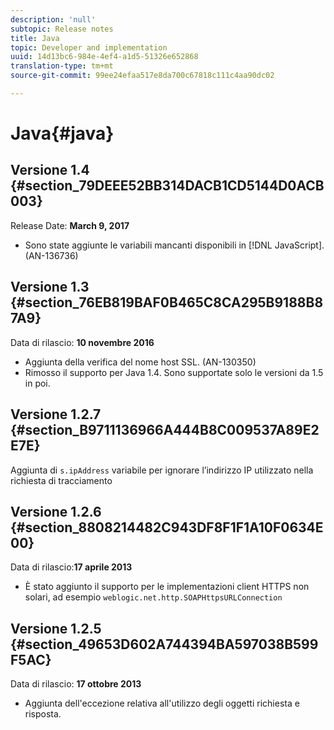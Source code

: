 ```yaml
---
description: 'null'
subtopic: Release notes
title: Java
topic: Developer and implementation
uuid: 14d13bc6-984e-4ef4-a1d5-51326e652868
translation-type: tm+mt
source-git-commit: 99ee24efaa517e8da700c67818c111c4aa90dc02

---
```



# Java{#java}

## Versione 1.4 {#section_79DEEE52BB314DACB1CD5144D0ACB003}

Release Date: **March 9, 2017**

* Sono state aggiunte le variabili mancanti disponibili in [!DNL JavaScript]. (AN-136736)

## Versione 1.3 {#section_76EB819BAF0B465C8CA295B9188B87A9}

Data di rilascio: **10 novembre 2016**

* Aggiunta della verifica del nome host SSL. (AN-130350)
* Rimosso il supporto per Java 1.4. Sono supportate solo le versioni da 1.5 in poi.

## Versione 1.2.7 {#section_B9711136966A444B8C009537A89E2E7E}

Aggiunta di `s.ipAddress` variabile per ignorare l’indirizzo IP utilizzato nella richiesta di tracciamento

## Versione 1.2.6 {#section_8808214482C943DF8F1F1A10F0634E00}

Data di rilascio:**17 aprile 2013**

* È stato aggiunto il supporto per le implementazioni client HTTPS non solari, ad esempio `weblogic.net.http.SOAPHttpsURLConnection`

## Versione 1.2.5 {#section_49653D602A744394BA597038B599F5AC}

Data di rilascio: **17 ottobre 2013**

* Aggiunta dell'eccezione relativa all'utilizzo degli oggetti richiesta e risposta.

